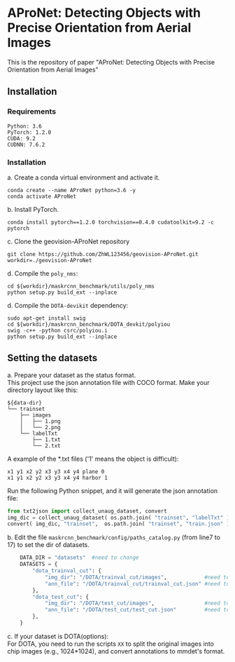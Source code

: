# AProNet: Detecting Objects with Precise Orientation from Aerial Images
This is the repository of paper "AProNet: Detecting Objects with Precise Orientation from Aerial Images"
## Installation
### Requirements
```
Python: 3.6  
PyTorch: 1.2.0
CUDA: 9.2    
CUDNN: 7.6.2  
```
### Installation
a. Create a conda virtual environment and activate it. 
```
conda create --name AProNet python=3.6 -y  
conda activate AProNet  
```
b. Install PyTorch. 
```
conda install pytorch==1.2.0 torchvision==0.4.0 cudatoolkit=9.2 -c pytorch
```
c. Clone the geovision-AProNet repository
```
git clone https://github.com/ZhWL123456/geovision-AProNet.git
workdir=./geovision-AProNet
```
d. Compile the `poly_nms`:    
```
cd ${workdir}/maskrcnn_benchmark/utils/poly_nms  
python setup.py build_ext --inplace  
```
d. Compile the `DOTA-devikit` dependency:   
```
sudo apt-get install swig  
cd ${workdir}/maskrcnn_benchmark/DOTA_devkit/polyiou  
swig -c++ -python csrc/polyiou.i  
python setup.py build_ext --inplace  
```
## Setting the datasets
a. Prepare your dataset as the status format.   
This project use the json annotation file with COCO format.
Make your directory layout like this:
```
${data-dir}
└── trainset
    ├── images
    │   ├── 1.png
    │   └── 2.png
    └── labelTxt
        ├── 1.txt
        └── 2.txt
```
A example of the \*.txt files ('1' means the object is difficult):
```
x1 y1 x2 y2 x3 y3 x4 y4 plane 0
x1 y1 x2 y2 x3 y3 x4 y4 harbor 1
```
Run the following Python snippet, and it will generate the json annotation file:
```python
from txt2json import collect_unaug_dataset, convert
img_dic = collect_unaug_dataset( os.path.join( "trainset", "labelTxt" ) )
convert( img_dic, "trainset",  os.path.join( "trainset", "train.json" ) )
```
b. Edit the file `maskrcnn_benchmark/config/paths_catalog.py` (from line7 to 17) to set the dir of datasets.  
```python
    DATA_DIR = "datasets"  #need to change
    DATASETS = {
        "dota_trainval_cut": {
            "img_dir": "/DOTA/trainval_cut/images",            #need to change
            "ann_file": "/DOTA/trainval_cut/trainval_cut.json" #need to change
        },
        "dota_test_cut": {
            "img_dir": "/DOTA/test_cut/images",                #need to change
            "ann_file": "/DOTA/test_cut/test_cut.json"         #need to change
        },
    }
```
c. If your dataset is DOTA(options):  
For DOTA, you need to run the scripts  `XX` to split the original images into chip images (e.g., 1024*1024), and convert annotations to mmdet's format.
